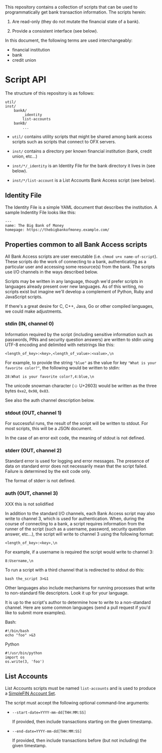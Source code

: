 <!--
Copyright (c) The SimpleFIN Team
See LICENSE for details.
-->

This repository contains a collection of scripts that can be used to
programmatically get bank transaction information.  The scripts herein:

1. Are read-only (they do not mutate the financial state of a bank).

2. Provide a consistent interface (see below).


In this document, the following terms are used interchangeably:

- financial institution
- bank
- credit union


# Script API #


The structure of this repository is as follows:

    util/
    inst/
        bankA/
            _identity
            list-accounts
        bankB/
            ...


- `util/` contains utility scripts that might be shared among bank access
  scripts such as scripts that connect to OFX servers.

- `inst/` contains a directory per known financial institution (bank,
  credit union, etc...)

- `inst/*/_identity` is an Identity File for the bank directory it lives in
  (see below).

- `inst/*/list-account` is a List Accounts Bank Access script (see below).


## Identity File ##

The Identity File is a simple YAML document that describes the institution.  A
sample Indentity File looks like this:

    ---
    name: The Big Bank of Money
    homepage: https://thebigbankofmoney.example.com/


## Properties common to all Bank Access scripts ##

All Bank Access scripts are user executable (i.e. `chmod u+x name-of-script`).
These scripts do the work of connecting to a bank, authenticating as a
particular user and accessing some resource(s) from the bank.  The scripts use
I/O channels in the ways described below.

Scripts may be written in any language, though we'd prefer scripts in languages
already present over new languages.  As of this writing, no scripts exist but
imagine we'll develop a complement of Python, Ruby and JavaScript scripts.

If there's a great desire for C, C++, Java, Go or other compiled languages,
we could make adjustments.


### stdin (IN, channel 0) ###

Information required by the script (including sensitive information such as
passwords, PINs and security question answers) are written to stdin using UTF-8
encoding and delimited with netstrings like this:

    <length_of_key>:<key>,<length_of_value>:<value>,\n

For example, to provide the string `"blue"` as the value for key
`"What is your favorite color?"`, the following would be written to stdin:

    28:What is your favorite color?,4:blue,\n

The unicode snowman character (&#x263A; U+2603) would be written as the three bytes
`0xe2`, `0x98`, `0x83`.

See also the auth channel description below.


### stdout (OUT, channel 1) ###

For successful runs, the result of the script will be written to stdout.
For most scripts, this will be a JSON document.

In the case of an error exit code, the meaning of stdout is not defined.


### stderr (OUT, channel 2) ###

Standard error is used for logging and error messages.  The presence of data
on standard error does not necessarily mean that the script failed.  Failure
is determined by the exit code only.

The format of stderr is not defined.


### auth (OUT, channel 3) ###

XXX this is not solidified

In addition to the standard I/O channels, each Bank Access script may also
write to channel 3, which is used for authentication.  When, during the course
of connecting to a bank, a script requires information from the runner of the
script (such as a username, password, security question answer, etc...), the
script will write to channel 3 using the following format:

    <length_of_key>:<key>,\n

For example, if a username is required the script would write to channel 3:

    8:Username,\n

To run a script with a third channel that is redirected to stdout do this:

    bash the_script 3>&1

Other languages also include mechanisms for running processes that write to
non-standard file descriptors.  Look it up for your language.

It is up to the script's author to determine how to write to a non-standard
channel.  Here are some common languages (send a pull request if you'd like
to submit more examples).

Bash:

    #!/bin/bash
    echo "foo" >&3

Python

    #!/usr/bin/python
    import os
    os.write(3, 'foo')


## List Accounts ##

List Accounts scripts must be named `list-accounts` and is used to produce a
[SimpleFIN Account Set](http://simplefin.org/protocol.html#account-set).

The script must accept the following optional command-line arguments:

- `--start-date=YYYY-mm-dd[THH:MM:SS]`
  
  If provided, then include transactions starting on the given timestamp.

- `--end-date=YYYY-mm-dd[THH:MM:SS]`

  If provided, then include transactions before (but not including) the given
  timestamp.

